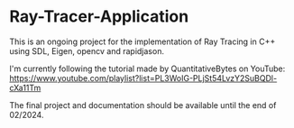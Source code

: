 # Ray-Tracer-Application

This is an ongoing project for the implementation of Ray Tracing in C++ using SDL, Eigen, opencv and rapidjason.

I'm currently following the tutorial made by QuantitativeBytes on YouTube: https://www.youtube.com/playlist?list=PL3WoIG-PLjSt54LvzY2SuBQDl-cXa11Tm

The final project and documentation should be available until the end of 02/2024.